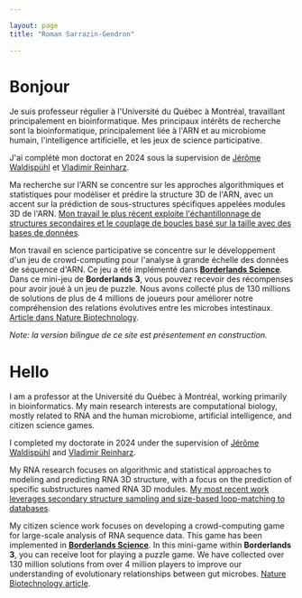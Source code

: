 ```yaml
---

layout: page
title: "Roman Sarrazin-Gendron"

---
```


# **Bonjour**

Je suis professeur régulier à l'Université du Québec à Montréal, travaillant principalement en bioinformatique. Mes principaux intérêts de recherche sont la bioinformatique, principalement liée à l'ARN et au microbiome humain, l'intelligence artificielle, et les jeux de science participative.

J'ai complété mon doctorat en 2024 sous la supervision de [Jérôme Waldispühl](http://www.cs.mcgill.ca/~jeromew/) et [Vladimir Reinharz](http://cbe.uqam.ca/).

Ma recherche sur l'ARN se concentre sur les approches algorithmiques et statistiques pour modéliser et prédire la structure 3D de l'ARN, avec un accent sur la prédiction de sous-structures spécifiques appelées modules 3D de l'ARN. [Mon travail le plus récent exploite l'échantillonnage de structures secondaires et le couplage de boucles basé sur la taille avec des bases de données](https://hal.inria.fr/hal-02354733/file/BayesPairing2_recomb_submitted.pdf).

Mon travail en science participative se concentre sur le développement d'un jeu de crowd-computing pour l'analyse à grande échelle des données de séquence d'ARN. Ce jeu a été implémenté dans [**Borderlands Science**](https://borderlands.com/en-US/news/2020-04-07-borderlands-science/). Dans ce mini-jeu de **Borderlands 3**, vous pouvez recevoir des récompenses pour avoir joué à un jeu de puzzle. Nous avons collecté plus de 130 millions de solutions de plus de 4 millions de joueurs pour améliorer notre compréhension des relations évolutives entre les microbes intestinaux. [Article dans Nature Biotechnology](https://www.nature.com/articles/s41587-024-02175-6).

*Note: la version bilingue de ce site est présentement en construction.*


# **Hello**

I am a professor at the Université du Québec à Montréal, working primarily in bioinformatics. My main research interests are computational biology, mostly related to RNA and the human microbiome, artificial intelligence, and citizen science games.

I completed my doctorate in 2024 under the supervision of [Jérôme Waldispühl](http://www.cs.mcgill.ca/~jeromew/) and [Vladimir Reinharz](http://cbe.uqam.ca/).

My RNA research focuses on algorithmic and statistical approaches to modeling and predicting RNA 3D structure, with a focus on the prediction of specific substructures named RNA 3D modules. [My most recent work leverages secondary structure sampling and size-based loop-matching to databases](https://hal.inria.fr/hal-02354733/file/BayesPairing2_recomb_submitted.pdf).

My citizen science work focuses on developing a crowd-computing game for large-scale analysis of RNA sequence data. This game has been implemented in [**Borderlands Science**](https://borderlands.com/en-US/news/2020-04-07-borderlands-science/). In this mini-game within **Borderlands 3**, you can receive loot for playing a puzzle game. We have collected over 130 million solutions from over 4 million players to improve our understanding of evolutionary relationships between gut microbes. [Nature Biotechnology article](https://www.nature.com/articles/s41587-024-02175-6).





